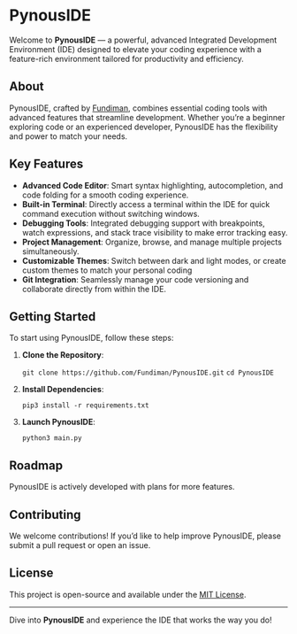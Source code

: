 # PynousIDE

Welcome to **PynousIDE** — a powerful, advanced Integrated Development Environment (IDE) designed to elevate your coding experience with a feature-rich environment tailored for productivity and efficiency.

## About

PynousIDE, crafted by [Fundiman](https://github.com/Fundiman), combines essential coding tools with advanced features that streamline development. Whether you’re a beginner exploring code or an experienced developer, PynousIDE has the flexibility and power to match your needs.

## Key Features

- **Advanced Code Editor**: Smart syntax highlighting, autocompletion, and code folding for a smooth coding experience.
- **Built-in Terminal**: Directly access a terminal within the IDE for quick command execution without switching windows.
- **Debugging Tools**: Integrated debugging support with breakpoints, watch expressions, and stack trace visibility to make error tracking easy.
- **Project Management**: Organize, browse, and manage multiple projects simultaneously.
- **Customizable Themes**: Switch between dark and light modes, or create custom themes to match your personal coding
- **Git Integration**: Seamlessly manage your code versioning and collaborate directly from within the IDE.

## Getting Started

To start using PynousIDE, follow these steps:

1. **Clone the Repository**:

   ```git clone https://github.com/Fundiman/PynousIDE.git```
   ```cd PynousIDE```

2. **Install Dependencies**:

   ```pip3 install -r requirements.txt```

3. **Launch PynousIDE**:

   ```python3 main.py```

## Roadmap

PynousIDE is actively developed with plans for more features.

## Contributing

We welcome contributions! If you’d like to help improve PynousIDE, please submit a pull request or open an issue.

## License

This project is open-source and available under the [MIT License](LICENSE).

---

Dive into **PynousIDE** and experience the IDE that works the way you do!
